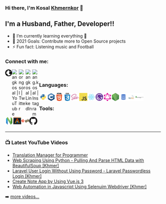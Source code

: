### Hi there, I'm Kosal [Khmernkor][website] 👋

## I'm a Husband, Father, Developer!!

- 🌱 I’m currently learning everything 🤣
- 🥅 2021 Goals: Contribute more to Open Source projects
- ⚡ Fun fact: Listening music and Football

### Connect with me:

[<img align="left" alt="khmernkor.com" width="22px" src="https://raw.githubusercontent.com/iconic/open-iconic/master/svg/globe.svg" />][website]
[<img align="left" alt="angkosal | YouTube" width="22px" src="https://cdn.jsdelivr.net/npm/simple-icons@v3/icons/youtube.svg" />][youtube]
[<img align="left" alt="orngsorl | Twitter" width="22px" src="https://cdn.jsdelivr.net/npm/simple-icons@v3/icons/twitter.svg" />][twitter]
[<img align="left" alt="angkosal | LinkedIn" width="22px" src="https://cdn.jsdelivr.net/npm/simple-icons@v3/icons/linkedin.svg" />][linkedin]
[<img align="left" alt="ang.kosal | Instagram" width="22px" src="https://cdn.jsdelivr.net/npm/simple-icons@v3/icons/instagram.svg" />][instagram]

<br />

### Languages:

[<img align="left" alt="cpp" width="26px" src="https://raw.githubusercontent.com/github/explore/80688e429a7d4ef2fca1e82350fe8e3517d3494d/topics/python/python.png" />][youtube]
[<img align="left" alt="cpp" width="26px" src="https://raw.githubusercontent.com/github/explore/80688e429a7d4ef2fca1e82350fe8e3517d3494d/topics/cpp/cpp.png" />][youtube]
[<img align="left" alt="HTML5" width="26px" src="https://raw.githubusercontent.com/github/explore/80688e429a7d4ef2fca1e82350fe8e3517d3494d/topics/html/html.png" />][youtube]
[<img align="left" alt="CSS3" width="26px" src="https://raw.githubusercontent.com/github/explore/80688e429a7d4ef2fca1e82350fe8e3517d3494d/topics/css/css.png" />][youtube]
[<img align="left" alt="Sass" width="26px" src="https://raw.githubusercontent.com/github/explore/80688e429a7d4ef2fca1e82350fe8e3517d3494d/topics/sass/sass.png" />][youtube]
[<img align="left" alt="JavaScript" width="26px" src="https://raw.githubusercontent.com/github/explore/80688e429a7d4ef2fca1e82350fe8e3517d3494d/topics/javascript/javascript.png" />][youtube]
[<img align="left" alt="React" width="26px" src="https://raw.githubusercontent.com/github/explore/80688e429a7d4ef2fca1e82350fe8e3517d3494d/topics/react/react.png" />][youtube]
[<img align="left" alt="Gatsby" width="26px" src="https://raw.githubusercontent.com/github/explore/e94815998e4e0713912fed477a1f346ec04c3da2/topics/gatsby/gatsby.png" />][youtube]
[<img align="left" alt="GraphQL" width="26px" src="https://raw.githubusercontent.com/github/explore/80688e429a7d4ef2fca1e82350fe8e3517d3494d/topics/graphql/graphql.png" />][youtube]
[<img align="left" alt="Node.js" width="26px" src="https://raw.githubusercontent.com/github/explore/80688e429a7d4ef2fca1e82350fe8e3517d3494d/topics/nodejs/nodejs.png" />][youtube]
[<img align="left" alt="SQL" width="26px" src="https://raw.githubusercontent.com/github/explore/80688e429a7d4ef2fca1e82350fe8e3517d3494d/topics/sql/sql.png" />][youtube]
[<img align="left" alt="MySQL" width="26px" src="https://raw.githubusercontent.com/github/explore/80688e429a7d4ef2fca1e82350fe8e3517d3494d/topics/mysql/mysql.png" />][youtube]
[<img align="left" alt="MongoDB" width="26px" src="https://raw.githubusercontent.com/github/explore/80688e429a7d4ef2fca1e82350fe8e3517d3494d/topics/mongodb/mongodb.png" />][youtube]

<br />

### Tools:

[<img align="left" alt="Neovim" width="26px" src="https://raw.githubusercontent.com/github/explore/main/topics/neovim/neovim.png" />](https://neovim.io/)
[<img align="left" alt="Terminal" width="26px" src="https://raw.githubusercontent.com/alacritty/alacritty/master/extra/logo/compat/alacritty-term%2Bscanlines.png" />](https://github.com/alacritty/alacritty)
[<img align="left" alt="Git" width="26px" src="https://raw.githubusercontent.com/github/explore/80688e429a7d4ef2fca1e82350fe8e3517d3494d/topics/git/git.png" />](https://git-scm.com/downloads)
[<img align="left" alt="GitHub" width="26px" src="https://raw.githubusercontent.com/github/explore/78df643247d429f6cc873026c0622819ad797942/topics/github/github.png" />](https://github.com)

<br />
<br />

---

### 📺 Latest YouTube Videos

<!-- YOUTUBE:START -->
- [Translation Manager for Programmer](https://www.youtube.com/watch?v=XrPT_1zrHKk)
- [Web Scraping Using Python - Pulling And Parse HTML Data with BeautifulSoup [Khmer]](https://www.youtube.com/watch?v=ZzhUn4pkWbg)
- [Laravel User Login Without Using Password - Laravel Passwordless Login [Khmer]](https://www.youtube.com/watch?v=DzMYaHlei_A)
- [Create Note App by Using Vue.js 3](https://www.youtube.com/watch?v=LRs2vSCyzxw)
- [Web Automation in Javascript Using Selenuim Webdriver [Khmer]](https://www.youtube.com/watch?v=wnYvEsTOc3o)
<!-- YOUTUBE:END -->

➡️ [more videos...](https://youtube.com/angkosal)

[website]: https://khmerokor.com
[twitter]: https://twitter.com/orngsorl
[youtube]: https://youtube.com/angkosal
[instagram]: https://instagram.com/ang.kosal
[linkedin]: https://linkedin.com/in/angkosal

